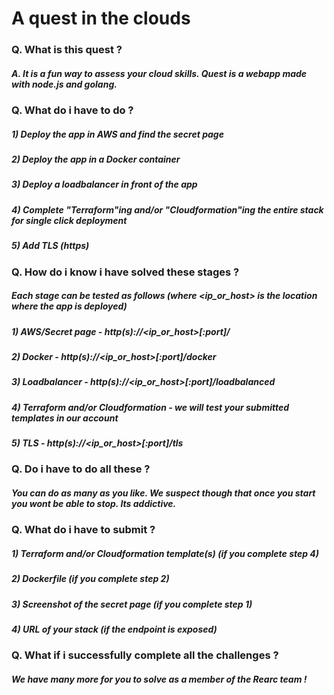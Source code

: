 # A quest in the clouds

### Q. What is this quest ?
##### A. It is a fun way to assess your cloud skills. Quest is a webapp made with node.js and golang.

### Q. What do i have to do ?
#####   1) Deploy the app in AWS and find the secret page
#####   2) Deploy the app in a Docker container
#####   3) Deploy a loadbalancer in front of the app
#####   4) Complete "Terraform"ing and/or "Cloudformation"ing the entire stack for single click deployment
#####   5) Add TLS (https)

### Q. How do i know i have solved these stages ?
#####  Each stage can be tested as follows (where <ip_or_host> is the location where the app is deployed) 
#####   1) AWS/Secret page - http(s)://<ip_or_host>[:port]/
#####   2) Docker - http(s)://<ip_or_host>[:port]/docker
#####   3) Loadbalancer - http(s)://<ip_or_host>[:port]/loadbalanced
#####   4) Terraform and/or Cloudformation - we will test your submitted templates in our account
#####   5) TLS - http(s)://<ip_or_host>[:port]/tls

### Q. Do i have to do all these ?
#####  You can do as many as you like. We suspect though that once you start you wont be able to stop. Its addictive.

### Q. What do i have to submit ?
#####   1) Terraform and/or Cloudformation template(s) (if you complete step 4)
#####   2) Dockerfile (if you complete step 2)
#####   3) Screenshot of the secret page (if you complete step 1)
#####   4) URL of your stack (if the endpoint is exposed)

### Q. What if i successfully complete all the challenges ?
#####  We have many more for you to solve as a member of the Rearc team !
